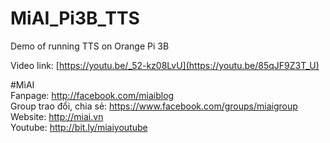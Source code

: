 # MiAI_Pi3B_TTS
Demo of running TTS on Orange Pi 3B

Video link:  [https://youtu.be/_52-kz08LvU](https://youtu.be/85qJF9Z3T_U)

#MìAI <br>
Fanpage: http://facebook.com/miaiblog<br>
Group trao đổi, chia sẻ: https://www.facebook.com/groups/miaigroup<br>
Website: http://miai.vn<br>
Youtube: http://bit.ly/miaiyoutube<br> 
